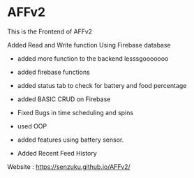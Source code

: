 # AFFv2
This is the Frontend of AFFv2

Added Read and Write function Using Firebase database

* added more function to the backend lesssgooooooo

* added firebase functions

* added status tab to check for battery and food percentage

* added BASIC CRUD on Firebase

* Fixed Bugs in time scheduling and spins

* used OOP 

* added features using battery sensor.

* Added Recent Feed History



Website : https://senzuku.github.io/AFFv2/
